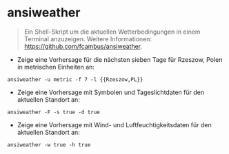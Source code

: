 # ansiweather

> Ein Shell-Skript um die aktuellen Wetterbedingungen in einem Terminal anzuzeigen.
> Weitere Informationen: <https://github.com/fcambus/ansiweather>.

- Zeige eine Vorhersage für die nächsten sieben Tage für Rzeszow, Polen in metrischen Einheiten an:

`ansiweather -u metric -f 7 -l {{Rzeszow,PL}}`

- Zeige eine Vorhersage mit Symbolen und Tageslichtdaten für den aktuellen Standort an:

`ansiweather -F -s true -d true`

- Zeige eine Vorhersage mit Wind- und Luftfeuchtigkeitsdaten für den aktuellen Standort an:

`ansiweather -w true -h true`
